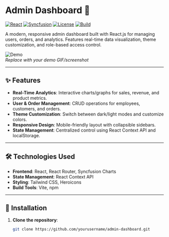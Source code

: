 # Admin Dashboard 🚀

[![React](https://img.shields.io/badge/React-18.2.0-blue)](https://react.dev/)
[![Syncfusion](https://img.shields.io/badge/Syncfusion-23.1.36-green)](https://www.syncfusion.com/)
[![License](https://img.shields.io/badge/License-MIT-orange)](LICENSE)
[![Build](https://img.shields.io/badge/Build-Passing-brightgreen)](https://github.com/yourusername/admin-dashboard)

A modern, responsive admin dashboard built with React.js for managing users, orders, and analytics. Features real-time data visualization, theme customization, and role-based access control.

![Demo](https://via.placeholder.com/800x400.png?text=Admin+Dashboard+Demo)  
*Replace with your demo GIF/screenshot*

---

## ✨ Features
- **Real-Time Analytics**: Interactive charts/graphs for sales, revenue, and product metrics.
- **User & Order Management**: CRUD operations for employees, customers, and orders.
- **Theme Customization**: Switch between dark/light modes and customize colors.
- **Responsive Design**: Mobile-friendly layout with collapsible sidebars.
- **State Management**: Centralized control using React Context API and localStorage.

---

## 🛠️ Technologies Used
- **Frontend**: React, React Router, Syncfusion Charts
- **State Management**: React Context API
- **Styling**: Tailwind CSS, Heroicons
- **Build Tools**: Vite, npm

---

## 🚀 Installation

1. **Clone the repository**:
   ```bash
   git clone https://github.com/yourusername/admin-dashboard.git
